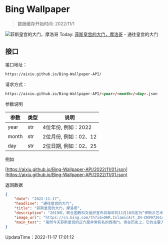 # Bing Wallpaper

> 数据缓存开始时间: 2022/11/1

![菲斯皇宫的大门，摩洛哥](https://cn.bing.com/th?id=OHR.IslamicArt_ZH-CN9972614185_1920x1080.jpg&rf=LaDigue_1920x1080.jpg)
Today: [菲斯皇宫的大门，摩洛哥](https://cn.bing.com/th?id=OHR.IslamicArt_ZH-CN9972614185_1920x1080.jpg&rf=LaDigue_1920x1080.jpg) - 通往皇宫的大门

## 接口

接口地址：

```html
https://aixiu.github.io/Bing-Wallpaper-API/
```

请求方式：

```html
https://aixiu.github.io/Bing-Wallpaper-API/<year>/<month>/<day>.json
```

参数说明

| 参数 | 类型 | 说明 |
| - | - | - |
| year | str | 4位年份, 例如：2022 |
| month | str | 2位月份, 例如：02、12 |
| day | str | 2位日期, 例如：02、25 |

例如

[https://aixiu.github.io/Bing-Wallpaper-API/2022/11/01.json](https://aixiu.github.io/Bing-Wallpaper-API/2022/11/01.json)

返回数据

```json
{
    "date": "2022-11-17",
    "headline": "通往皇宫的大门",
    "title": "菲斯皇宫的大门，摩洛哥",
    "description": "2019年，联合国教科文组织宣布将每年的11月18日定为“伊斯兰艺术国际日”，旨在宣传古代和现当代伊斯兰艺术，以及伊斯兰艺术对人类文明的贡献。11月18日也是摩洛哥的独立日，纪念摩洛哥苏丹穆罕默德五世1955年结束流亡回到摩洛哥。",
    "image_url": "https://cn.bing.com/th?id=OHR.IslamicArt_ZH-CN9972614185_1920x1080.jpg&rf=LaDigue_1920x1080.jpg",
    "main_text": "虽然今天菲斯皇宫的正门是非常有名的西南门，但在历史上，它的主要入口其实是东北方向的Mechouar广场。"
}
```

UpdataTime：2022-11-17 17:01:12
